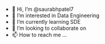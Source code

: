 - 👋 Hi, I’m @saurabhpatel7
- 👀 I’m interested in Data Engineering
- 🌱 I’m currently learning SDE
- 💞️ I’m looking to collaborate on 
- 📫 How to reach me ...

<!---
saurabhpatel7/saurabhpatel7 is a ✨ special ✨ repository because its `README.md` (this file) appears on your GitHub profile.
You can click the Preview link to take a look at your changes.
--->
